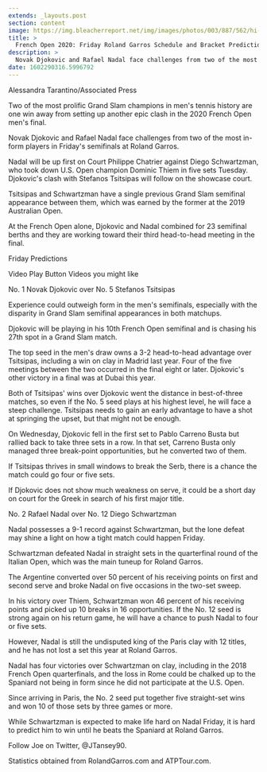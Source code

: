 ```yaml
--- 
extends: _layouts.post 
section: content 
image: https://img.bleacherreport.net/img/images/photos/003/887/562/hi-res-0628adae5fbd6ae2eedee26993cfbb08_crop_exact.jpg?w=1200&h=1200&q=75 
title: > 
  French Open 2020: Friday Roland Garros Schedule and Bracket Predictions 
description: > 
  Novak Djokovic and Rafael Nadal face challenges from two of the most in-form players in Friday's semifinals at Roland Garros.Tsitsipas and Schwartzman have a single previous Grand Slam semifinal appearance between them, which was earned by the former at the 2019 Australian Open.5 Stefanos TsitsipasExperience could outweigh form in the men's semifinals, especially with the disparity in Grand Slam semifinal appearances in both matchups.Djokovic will be playing in his 10th French Open semifinal and is chasing his 27th spot in a Grand Slam match.Schwartzman defeated Nadal in straight sets in the quarterfinal round of the Italian Open, which was the main tuneup for Roland Garros. 
date: 1602290316.5996792 
--- 
```

Alessandra Tarantino/Associated Press

Two of the most prolific Grand Slam champions in men's tennis history are one win away from setting up another epic clash in the 2020 French Open men's final.

Novak Djokovic and Rafael Nadal face challenges from two of the most in-form players in Friday's semifinals at Roland Garros.

Nadal will be up first on Court Philippe Chatrier against Diego Schwartzman, who took down U.S. Open champion Dominic Thiem in five sets Tuesday. Djokovic's clash with Stefanos Tsitsipas will follow on the showcase court.

Tsitsipas and Schwartzman have a single previous Grand Slam semifinal appearance between them, which was earned by the former at the 2019 Australian Open.

At the French Open alone, Djokovic and Nadal combined for 23 semifinal berths and they are working toward their third head-to-head meeting in the final.

Friday Predictions

Video Play Button Videos you might like

No. 1 Novak Djokovic over No. 5 Stefanos Tsitsipas

Experience could outweigh form in the men's semifinals, especially with the disparity in Grand Slam semifinal appearances in both matchups.

Djokovic will be playing in his 10th French Open semifinal and is chasing his 27th spot in a Grand Slam match.

The top seed in the men's draw owns a 3-2 head-to-head advantage over Tsitsipas, including a win on clay in Madrid last year. Four of the five meetings between the two occurred in the final eight or later. Djokovic's other victory in a final was at Dubai this year.

Both of Tsitsipas' wins over Djokovic went the distance in best-of-three matches, so even if the No. 5 seed plays at his highest level, he will face a steep challenge. Tsitsipas needs to gain an early advantage to have a shot at springing the upset, but that might not be enough.

On Wednesday, Djokovic fell in the first set to Pablo Carreno Busta but rallied back to take three sets in a row. In that set, Carreno Busta only managed three break-point opportunities, but he converted two of them.

If Tsitsipas thrives in small windows to break the Serb, there is a chance the match could go four or five sets.

If Djokovic does not show much weakness on serve, it could be a short day on court for the Greek in search of his first major title.

No. 2 Rafael Nadal over No. 12 Diego Schwartzman

Nadal possesses a 9-1 record against Schwartzman, but the lone defeat may shine a light on how a tight match could happen Friday.

Schwartzman defeated Nadal in straight sets in the quarterfinal round of the Italian Open, which was the main tuneup for Roland Garros.

The Argentine converted over 50 percent of his receiving points on first and second serve and broke Nadal on five occasions in the two-set sweep.

In his victory over Thiem, Schwartzman won 46 percent of his receiving points and picked up 10 breaks in 16 opportunities. If the No. 12 seed is strong again on his return game, he will have a chance to push Nadal to four or five sets.

However, Nadal is still the undisputed king of the Paris clay with 12 titles, and he has not lost a set this year at Roland Garros.

Nadal has four victories over Schwartzman on clay, including in the 2018 French Open quarterfinals, and the loss in Rome could be chalked up to the Spaniard not being in form since he did not participate at the U.S. Open.

Since arriving in Paris, the No. 2 seed put together five straight-set wins and won 10 of those sets by three games or more.

While Schwartzman is expected to make life hard on Nadal Friday, it is hard to predict him to win until he beats the Spaniard at Roland Garros.

Follow Joe on Twitter, @JTansey90.

Statistics obtained from RolandGarros.com and ATPTour.com.